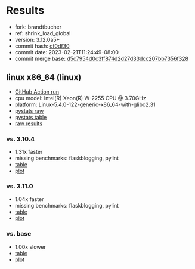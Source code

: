 # Results

- fork: brandtbucher
- ref: shrink_load_global
- version: 3.12.0a5+
- commit hash: [cf0df30](https://github.com/brandtbucher/cpython/commit/cf0df30)
- commit date: 2023-02-21T11:24:49-08:00
- commit merge base: [d5c7954d0c3ff874d2d27d33dcc207bb7356f328](https://github.com/brandtbucher/cpython/commit/d5c7954d0c3ff874d2d27d33dcc207bb7356f328)

## linux x86_64 (linux)

- [GitHub Action run](https://github.com/faster-cpython/benchmarking/actions/runs/4236157262)
- cpu model: Intel(R) Xeon(R) W-2255 CPU @ 3.70GHz
- platform: Linux-5.4.0-122-generic-x86_64-with-glibc2.31
- [pystats raw](bm-20230221-linux-x86_64-brandtbucher-shrink_load_global-3.12.0a5%2B-cf0df30-pystats.json)
- [pystats table](bm-20230221-linux-x86_64-brandtbucher-shrink_load_global-3.12.0a5%2B-cf0df30-pystats.md)
- [raw results](bm-20230221-linux-x86_64-brandtbucher-shrink_load_global-3.12.0a5%2B-cf0df30.json)

### vs. 3.10.4

- 1.31x faster
- missing benchmarks: flaskblogging, pylint
- [table](bm-20230221-linux-x86_64-brandtbucher-shrink_load_global-3.12.0a5%2B-cf0df30-vs-3.10.4.md)
- [plot](bm-20230221-linux-x86_64-brandtbucher-shrink_load_global-3.12.0a5%2B-cf0df30-vs-3.10.4.png)

### vs. 3.11.0

- 1.04x faster
- missing benchmarks: flaskblogging, pylint
- [table](bm-20230221-linux-x86_64-brandtbucher-shrink_load_global-3.12.0a5%2B-cf0df30-vs-3.11.0.md)
- [plot](bm-20230221-linux-x86_64-brandtbucher-shrink_load_global-3.12.0a5%2B-cf0df30-vs-3.11.0.png)

### vs. base

- 1.00x slower
- [table](bm-20230221-linux-x86_64-brandtbucher-shrink_load_global-3.12.0a5%2B-cf0df30-vs-base.md)
- [plot](bm-20230221-linux-x86_64-brandtbucher-shrink_load_global-3.12.0a5%2B-cf0df30-vs-base.png)

